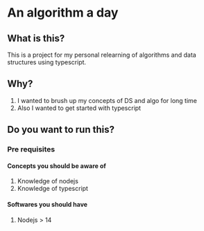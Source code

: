 # An algorithm a day

## What is this?

This is a project for my personal relearning of algorithms and data structures using typescript.

## Why?

1. I wanted to brush up my concepts of DS and algo for long time
2. Also I wanted to get started with typescript

## Do you want to run this?

### Pre requisites

#### Concepts you should be aware of

1. Knowledge of nodejs
2. Knowledge of typescript

#### Softwares you should have

1. Nodejs > 14
